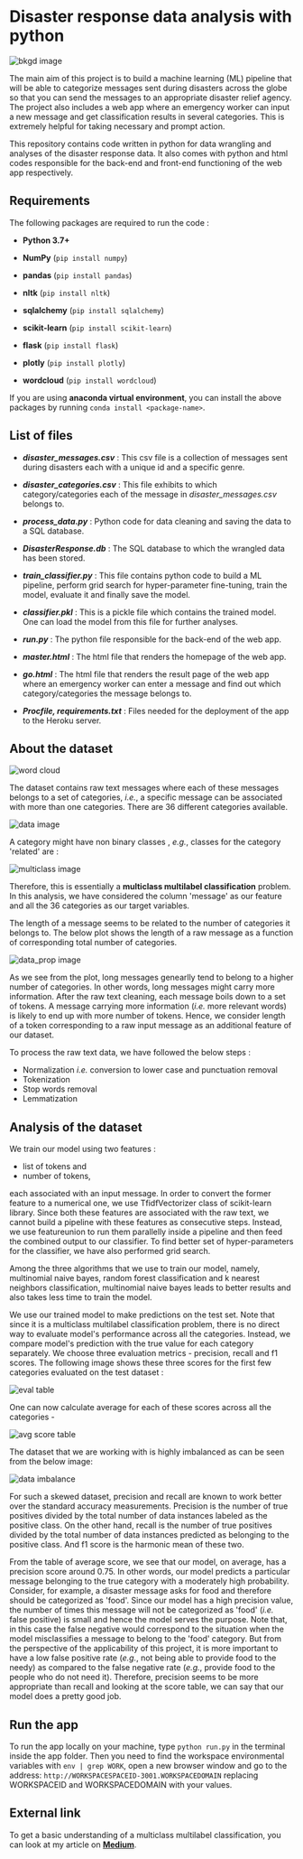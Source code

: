 # Disaster response data analysis with python

![bkgd image](images/bkgd_image.png)

The main aim of this project is to build a machine learning (ML) pipeline that will be able to categorize messages sent during disasters across the globe so that you can send the messages to an appropriate disaster relief agency. The project also includes a web app where an emergency worker can input a new message and get classification results in several categories. This is extremely helpful for taking necessary and prompt action.

This repository contains code written in python for data wrangling and analyses of the disaster response data. It also comes with python and html codes responsible for the back-end and front-end functioning of the web app respectively.


## Requirements

The following packages are required to run the code :
- **Python 3.7+**

- **NumPy** (`pip install numpy`)

- **pandas** (`pip install pandas`)

- **nltk** (`pip install nltk`)

- **sqlalchemy** (`pip install sqlalchemy`)

- **scikit-learn** (`pip install scikit-learn`)

- **flask** (`pip install flask`)

- **plotly** (`pip install plotly`)

- **wordcloud** (`pip install wordcloud`)

If  you are using **anaconda virtual environment**, you can install the above packages by running `conda install <package-name>`.

## List of files

- _**disaster_messages.csv**_ : This csv file is a collection of messages sent during disasters each with a unique id and a specific genre.

- _**disaster_categories.csv**_ : This file exhibits to which category/categories each of the message in  _disaster_messages.csv_ belongs to.

- _**process_data.py**_ : Python code for data cleaning and saving the data to a SQL database.

- _**DisasterResponse.db**_ : The SQL database to which the wrangled data has been stored.

- _**train_classifier.py**_ : This file contains python code to build a ML pipeline, perform grid search for hyper-parameter fine-tuning, train the model, evaluate it and finally save the model.

- _**classifier.pkl**_ : This is a pickle file which contains the trained model. One can load the model from this file for further analyses.

- _**run.py**_  :  The python file responsible for the back-end of the web app.

- _**master.html**_ : The html file that renders the homepage of the web app.

- _**go.html**_ : The html file that renders the result page of the web app where an emergency worker can enter a message and find out which category/categories the message belongs to.

- _**Procfile, requirements.txt**_ : Files needed for the deployment of the app  to the Heroku server.

## About the dataset

![word cloud](images/wordcloud.png)

The dataset contains raw text messages where each of these messages belongs to a set of categories, _i.e._, a specific message can be associated with more than one categories. There are 36 different categories available.

![data image](images/dataset.png)

A category might have non binary classes , _e.g._, classes for the category 'related' are :

![multiclass image](images/multiclass.png)

Therefore, this is essentially a **multiclass multilabel classification** problem. In this analysis, we have considered the column 'message' as our feature and all the 36 categories as our target variables.

The length of a message seems to be related to the number of categories it belongs to. The below plot shows the length of a raw message as a function of corresponding total number of categories.

![data_prop image](images/data_prop.png)

As we see from the plot, long messages genearlly tend to belong to a higher number of categories. In other words, long messages might carry more information. After the raw text cleaning, each message boils down to a set of tokens. A message carrying more information (_i.e._ more relevant words) is likely to end up with more number of tokens. Hence, we consider length of a token corresponding to a raw input message as an additional feature of our dataset.

To process the raw text data, we have followed the below steps :

- Normalization *i.e.* conversion to lower case and punctuation removal
- Tokenization
- Stop words removal
- Lemmatization

## Analysis of the dataset

We train our model using two features :

- list of tokens and
- number of tokens,

each associated with an input message. In order to convert the former feature to a numerical one, we use TfidfVectorizer class of scikit-learn library. Since both these features are associated with the raw text, we cannot build a pipeline with these features as consecutive steps. Instead, we use featureunion to run them parallelly inside a pipeline and then feed the combined output to our classifier. To find better set of hyper-parameters for the classifier, we have also performed grid search.

Among the three algorithms that we use to train our model, namely, multinomial naive bayes, random forest classification and k nearest neighbors classification, multinomial naive bayes leads to better results and also takes less time to train the model.

We use our trained model to make predictions on the test set. Note that since it is a multiclass multilabel classification problem, there is no direct way to evaluate model's performance across all the categories. Instead, we compare model's prediction with the true value for each category separately. We choose three evaluation metrics - precision, recall and f1 scores. The following image shows these three scores for the first few categories evaluated on the test dataset :

![eval table](images/eval_table.png)

One can now calculate average for each of these scores across all the categories -

![avg score table](images/avg_score_table.png)

The dataset that we are working with is highly imbalanced as can be seen from the below image:

![data imbalance](images/data_imbalance.png)

For such a skewed dataset, precision and recall are known to work better over the standard accuracy measurements. Precision is the number of true positives divided by the total number of data instances labeled as the positive class. On the other hand, recall is the number of true positives divided by the total number of data instances predicted as belonging to the positive class. And f1 score is the harmonic mean of these two.

From the table of average score, we see that our model, on average, has a precision score around 0.75. In other words, our model predicts a particular message belonging to the true category with a moderately high probability. Consider, for example, a disaster message asks for food and therefore should be categorized as 'food'. Since our model has a high precision value, the number of times this message will not be categorized as 'food' (_i.e._ false positive) is small and hence the model serves the purpose. Note that, in this case the false negative would correspond to the situation when the model misclassifies a message to belong to the 'food' category. But from the perspective of the applicability of this project, it is more important to have a low false positive rate (_e.g._, not being able to provide food to the needy) as compared to the false negative rate (_e.g._, provide food to the people who do not need it). Therefore, precision seems to be more appropriate than recall and looking at the score table, we can say that our model does a pretty good job.

## Run the app

To run the app locally on your machine, type `python run.py` in the terminal inside the app folder. Then you need to find the workspace environmental variables with `env | grep WORK`, open a new browser window and go to the address:
`http://WORKSPACESPACEID-3001.WORKSPACEDOMAIN` replacing WORKSPACEID and WORKSPACEDOMAIN with your values.


## External link

To get a basic understanding of a multiclass multilabel classification, you can look at my article on [**Medium**](https://medium.com/analytics-vidhya/classifying-the-classifications-91db4e58fd0f).

